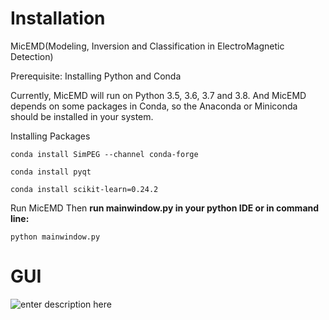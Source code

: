 # Installation
MicEMD(Modeling, Inversion and Classification in ElectroMagnetic Detection)

Prerequisite: Installing Python and Conda

Currently, MicEMD will run on Python 3.5, 3.6, 3.7 and 3.8. And MicEMD depends on some packages in Conda, so the Anaconda or Miniconda should be installed in your system.

Installing Packages

`conda install SimPEG --channel conda-forge`

`conda install pyqt`

`conda install scikit-learn=0.24.2`

Run MicEMD
Then **run mainwindow.py in your python IDE or in command line:**

`python mainwindow.py`

# GUI
![enter description here](./doc/build/html/images/GUI.png)

